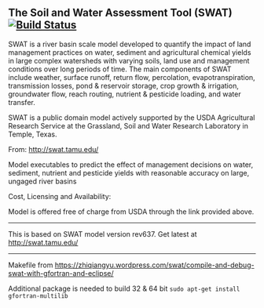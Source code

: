 ## The Soil and Water Assessment Tool (SWAT) [![Build Status](https://travis-ci.org/allixender/swatmodel-trusty64.svg)](https://travis-ci.org/allixender/swatmodel-trusty64)

SWAT is a river basin scale model developed to quantify the impact of land management practices on water, sediment
and agricultural chemical yields in large complex watersheds with varying soils, land use and management conditions
over long periods of time. The main components of SWAT include weather, surface runoff, return flow, percolation,
evapotranspiration, transmission losses, pond & reservoir storage, crop growth & irrigation, groundwater flow, reach
routing, nutrient & pesticide loading, and water transfer.

SWAT is a public domain model actively supported by the USDA Agricultural Research Service at the Grassland, Soil and
Water Research Laboratory in Temple, Texas.

From: http://swat.tamu.edu/

Model executables to predict the effect of management decisions on water, sediment, nutrient and pesticide yields with reasonable accuracy on large, ungaged river basins

Cost, Licensing and Availability:

Model is offered free of charge from USDA through the link provided above.

---

This is based on SWAT model version rev637. Get latest at http://swat.tamu.edu/

---

Makefile from https://zhiqiangyu.wordpress.com/swat/compile-and-debug-swat-with-gfortran-and-eclipse/

Additional package is needed to build 32 & 64 bit `sudo apt-get install gfortran-multilib`
